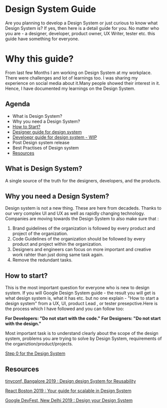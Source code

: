 # Design System Guide
Are you planning to develop a Design System or just curious to know what Design System is? 
If yes, then here is a detail guide for you. No matter who you are - a designer, developer, 
product owner, UX Writer, tester etc. this guide have something for everyone.

# Why this guide?
From last few Months I am working on Design System at my workplace. There were challenges and lot of learnings too. 
I was sharing my experience on social media about it.Many people showed their interest in it. Hence, I have documented my learnings on the Design System.

## Agenda
- What is Design System?
- Why you need a Design System?
- [How to Start?](https://github.com/Neha/designsystem/blob/master/step0.md)
- [Designer guide for design system](https://github.com/Neha/designsystem/blob/master/designer-guide.md)
- [Develoepr guide for design system - WIP](https://github.com/Neha/designsystem/blob/master/developer-guide.md)
- Post Design system release
- Best Practises of Design system
- [Resources](#resources)

## What is Design System?
A single source of the truth for the designers, developers, and the products.

## Why you need a Design System?
Design system is not a new thing. These are here from decadeds. Thanks to our very complex UI and UX as well as rapidly changing technology. Companies are moving towards the Design System to also make sure that :

1. Brand guidelines of the organization is followed by every product and project of the organization.
2. Code Guidelines of the organization should be followed by every product and project within the organization.
3. Designers and engineers can focus on more important and creative work rahter than just doing same task again.
4. Remove the redundant tasks.

## How to start?
This is the most important question for everyone who is new to design system. If you will Google Design System guide - the result you will get is what design system is, what it has etc. but no one explain - "How to start a design system" from a UX, UI, product Lead , or tester presepctive.Here is the process which I have followed and you can follow too:

__For Developers: "Do not start with the code."__
__For Designers: "Do not start with the design."__

Most important task is to understand clearly about the scope of the design system, problems you are trying to solve by Design System, requirements of the organiztion/product/projects. 

[Step 0 for the Design System](https://github.com/Neha/designsystem/blob/master/step0.md)

## Resources

[tinyconf, Bangalore 2019 : Design design System for Reusability](https://docs.google.com/presentation/d/151uQOcM56bRWTOkA40z4Nc3LfmUBGxTZGZr_kEduY08/edit?usp=sharing)

[React Boston 2019 : Your guide for scalable in Design System](https://docs.google.com/presentation/d/1FGy2l2nsexlCT_5pesEvTVVfvrxUqlh1T0BZ4eMPuWE/edit?usp=sharing)

[Google DevFest, New Delhi 2019 :  Design your Design System](https://docs.google.com/presentation/d/1siFC2g83spJaf7yTcya5m3BfrPQXHhmxwUN3qCKn5K8/edit?usp=sharing)

